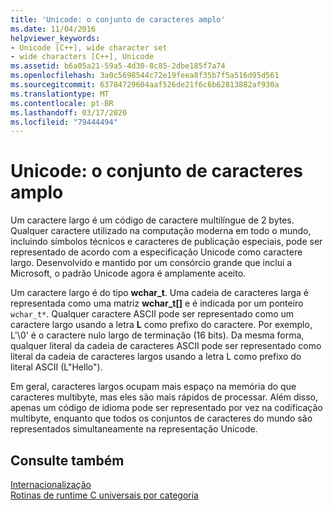 ```yaml
---
title: 'Unicode: o conjunto de caracteres amplo'
ms.date: 11/04/2016
helpviewer_keywords:
- Unicode [C++], wide character set
- wide characters [C++], Unicode
ms.assetid: b6a05a21-59a5-4d30-8c85-2dbe185f7a74
ms.openlocfilehash: 3a0c5698544c72e19feea8f35b7f5a516d95d561
ms.sourcegitcommit: 63784729604aaf526de21f6c6b62813882af930a
ms.translationtype: MT
ms.contentlocale: pt-BR
ms.lasthandoff: 03/17/2020
ms.locfileid: "79444494"
---
```

# <a name="unicode-the-wide-character-set"></a>Unicode: o conjunto de caracteres amplo

Um caractere largo é um código de caractere multilíngue de 2 bytes. Qualquer caractere utilizado na computação moderna em todo o mundo, incluindo símbolos técnicos e caracteres de publicação especiais, pode ser representado de acordo com a especificação Unicode como caractere largo. Desenvolvido e mantido por um consórcio grande que inclui a Microsoft, o padrão Unicode agora é amplamente aceito.

Um caractere largo é do tipo **wchar_t**. Uma cadeia de caracteres larga é representada como uma matriz **wchar_t[]** e é indicada por um ponteiro `wchar_t*`. Qualquer caractere ASCII pode ser representado como um caractere largo usando a letra **L** como prefixo do caractere. Por exemplo, L'\0' é o caractere nulo largo de terminação (16 bits). Da mesma forma, qualquer literal da cadeia de caracteres ASCII pode ser representado como literal da cadeia de caracteres largos usando a letra L como prefixo do literal ASCII (L"Hello").

Em geral, caracteres largos ocupam mais espaço na memória do que caracteres multibyte, mas eles são mais rápidos de processar. Além disso, apenas um código de idioma pode ser representado por vez na codificação multibyte, enquanto que todos os conjuntos de caracteres do mundo são representados simultaneamente na representação Unicode.

## <a name="see-also"></a>Consulte também

[Internacionalização](../c-runtime-library/internationalization.md)<br/>
[Rotinas de runtime C universais por categoria](../c-runtime-library/run-time-routines-by-category.md)<br/>
